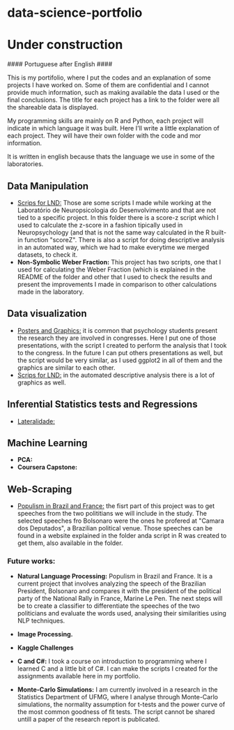 # data-science-portfolio

# Under construction

\#### Portuguese after English #### 

This is my portifolio, where I put the codes and an explanation of some projects I have worked on. 
Some of them are confidential and I cannot provide much information, such as making available the data I used or the 
final conclusions. The title for each project has a link to the folder were all the shareable data is displayed.

My programming skills are mainly on R and Python, each project will indicate in which language it was built.
Here I'll write a little explanation of each project. They will have their own folder with the code and mor information.

It is written in english because thats the language we use in some of the laboratories.

## Data Manipulation
- [Scrips for LND:](https://github.com/rodrigocaet/data-science-portfolio/tree/master/Scripts%20for%20LND) Those are some scripts I made while working at the Laboratório de Neuropsicologia do Desenvolvimento and that are not tied to a specific project. In this folder there is a score-z script which I used to calculate the z-score in a fashion tipically used in Neuropsychology (and that is not the same way calculated in the R built-in function "scoreZ". There is also a script for doing descriptive analysis in an automated way, which we had to make everytime we merged datasets, to check it.
- **Non-Symbolic Weber Fraction:** This project has two scripts, one that I used for calculating the Weber Fraction (which is explained in the README of the folder and other that I used to check the results and present the improvements I made in comparison to other calculations made in the laboratory.

## Data visualization
- [Posters and Graphics:](https://github.com/rodrigocaet/data-science-portfolio/tree/master/Posters%20and%20Graphics) it is common that psychology students present the research they are involved in congresses. Here I put one of those presentations, with the script I created to perform the analysis that I took to the congress. In the future I can put others presentations as well, but the script would be very similar, as I used ggplot2 in all of them and the graphics are similar to each other.
- [Scrips for LND:](https://github.com/rodrigocaet/data-science-portfolio/tree/master/Scripts%20for%20LND) in the automated descriptive analysis there is a lot of graphics as well.

## Inferential Statistics tests and Regressions
- [Lateralidade:](https://github.com/rodrigocaet/data-science-portfolio/tree/master/Lateralidade)

## Machine Learning
- **PCA:**
- **Coursera Capstone:**


## Web-Scraping
- [Populism in Brazil and France:](https://github.com/rodrigocaet/data-science-portfolio/tree/master/Populism%20in%20Brazil%20and%20France) the fisrt part of this project was to get speeches from the two polititians we will include in the study. The selected speeches fro Bolsonaro were the ones he profered at "Camara dos Deputados", a Brazilian political venue. Those speeches can be found in a website explained in the folder anda script in R was created to get them, also available in the folder.

### Future works:
- **Natural Language Processing:** Populism in Brazil and France. It is a current project that involves analyzing the speech of the Brazilian President, Bolsonaro and compares it with the president of the political party of the National Rally in France, Marine Le Pen. The next steps will be to create a classifier to differentiate the speeches of the two politicians and evaluate the words used, analysing their similarities using NLP techniques.

- **Image Processing.**
- **Kaggle Challenges**
- **C and C#:** I took a course on introduction to programming where I learned C and a little bit of C#. I can make the scripts I created for the assignments available here in my portfolio.
- **Monte-Carlo Simulations:** I am currently involved in a research in the Statistics Department of UFMG, where I analyse through Monte-Carlo simulations, the normality assumption for t-tests and the power curve of the most common goodness of fit tests. The script cannot be shared untill a paper of the research report is publicated.
